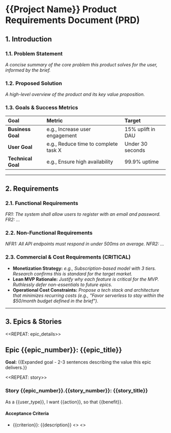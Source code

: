 # {{Project Name}} Product Requirements Document (PRD)

## 1. Introduction

### 1.1. Problem Statement

_A concise summary of the core problem this product solves for the user, informed by the brief._

### 1.2. Proposed Solution

_A high-level overview of the product and its key value proposition._

### 1.3. Goals & Success Metrics

| Goal               | Metric                               | Target            |
| :----------------- | :----------------------------------- | :---------------- |
| **Business Goal**  | e.g., Increase user engagement       | 15% uplift in DAU |
| **User Goal**      | e.g., Reduce time to complete task X | Under 30 seconds  |
| **Technical Goal** | e.g., Ensure high availability       | 99.9% uptime      |

---

## 2. Requirements

### 2.1. Functional Requirements

_FR1: The system shall allow users to register with an email and password._
_FR2: ..._

### 2.2. Non-Functional Requirements

_NFR1: All API endpoints must respond in under 500ms on average._
_NFR2: ..._

### 2.3. Commercial & Cost Requirements (CRITICAL)

- **Monetization Strategy:** _e.g., Subscription-based model with 3 tiers. Research confirms this is standard for the target market._
- **Lean MVP Rationale:** _Justify why each feature is critical for the MVP. Ruthlessly defer non-essentials to future epics._
- **Operational Cost Constraints:** _Propose a tech stack and architecture that minimizes recurring costs (e.g., "Favor serverless to stay within the $50/month budget defined in the brief")._

---

## 3. Epics & Stories

<<REPEAT: epic_details>>

## Epic {{epic_number}}: {{epic_title}}

**Goal:** {{Expanded goal - 2-3 sentences describing the value this epic delivers.}}

<<REPEAT: story>>

### Story {{epic_number}}.{{story_number}}: {{story_title}}

As a {{user_type}},
I want {{action}},
so that {{benefit}}.

#### Acceptance Criteria

- {{criterion}}: {{description}}
  <</REPEAT>>
  <</REPEAT>>
